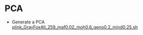 # PCA
* Generate a PCA [plink_GrayFoxAll_259_maf0.02_moh0.6_geno0.2_mind0.25.sh](https://github.com/squisquater/Cryptic-Gray-Fox-Lineages-Secondary-Contact/blob/main/05.Population-Structure/PCA/plink_GrayFoxAll_259_maf0.02_moh0.6_geno0.2_mind0.25.sh)
